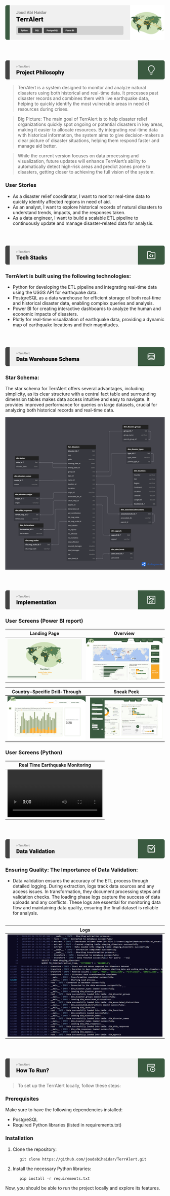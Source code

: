<img src="./readme/title1.svg"/>

<br><br>

<!-- project philosophy -->
<img src="./readme/title2.svg"/>

> TerrAlert is a system designed to monitor and analyze natural disasters using both historical and real-time data. It processes past disaster records and combines them with live earthquake data, helping to quickly identify the most vulnerable areas in need of resources during crises.

> Big Picture: The main goal of TerrAlert is to help disaster relief organizations quickly spot ongoing or potential disasters in key areas, making it easier to allocate resources. By integrating real-time data with historical information, the system aims to give decision-makers a clear picture of disaster situations, helping them respond faster and manage aid better.

> While the current version focuses on data processing and visualization, future updates will enhance TerrAlert’s ability to automatically detect high-risk areas and predict zones prone to disasters, getting closer to achieving the full vision of the system.

### User Stories
- As a disaster relief coordinator, I want to monitor real-time data to quickly identify affected regions in need of aid.
- As an analyst, I want to explore historical records of natural disasters to understand trends, impacts, and the responses taken.
- As a data engineer, I want to build a scalable ETL pipeline to continuously update and manage disaster-related data for analysis.

<br><br>
<!-- Tech stack -->
<img src="./readme/title3.svg"/>

###  TerrAlert is built using the following technologies:

- Python for developing the ETL pipeline and integrating real-time data using the USGS API for earthquake data.
- PostgreSQL as a data warehouse for efficient storage of both real-time and historical disaster data, enabling complex queries and analysis.
- Power BI for creating interactive dashboards to analyze the human and economic impacts of disasters.
- Plotly for real-time visualization of earthquake data, providing a dynamic map of earthquake locations and their magnitudes.

<br><br>


<!-- Database Design -->
<img src="./readme/title5.svg"/>

###  Star Schema:
The star schema for TerrAlert offers several advantages, including simplicity, as its clear structure with a central fact table and surrounding dimension tables makes data access intuitive and easy to navigate. It provides improved performance for queries on large datasets, crucial for analyzing both historical records and real-time data.

<img src="./readme/ER_Diagram.png"/>


<br><br>


<!-- Implementation -->
<img src="./readme/title6.svg"/>


### User Screens (Power BI report)

| Landing Page                          | Overview                                |
| ----------------------------------------- | ----------------------------------------- |
| ![Demo](./readme/landing_page.png) | ![Demo](./readme/overview.png) |

| Country-Specific Drill-Through          | Sneak Peek                          |
| --------------------------------- | -------------------------------------- |
| ![Demo](./readme/country_drill_through.png) | ![Demo](./readme/sneek_peak2.png) |

### User Screens (Python)

| Real Time Earthquake Monitoring                          | 
| ----------------------------------------- | 
| ![Demo](./readme/earthquake2.mp4) |


<br><br>


<!-- Unit Testing -->
<img src="./readme/title9.svg"/>

###  Ensuring Quality: The Importance of Data Validation:

- Data validation ensures the accuracy of the ETL process through detailed logging. During extraction, logs track data sources and any access issues. In transformation, they document processing steps and validation checks. The loading phase logs capture the success of data uploads and any conflicts. These logs are essential for monitoring data flow and maintaining data quality, ensuring the final dataset is reliable for analysis.
<br><br>

| Logs                        | 
| ----------------------------------------- | 
| ![Demo](./readme/logs.png) |


<br><br>


<!-- How to run -->
<img src="./readme/title10.svg"/>

> To set up the TerrAlert locally, follow these steps:

### Prerequisites

Make sure to have the following dependencies installed:

- PostgreSQL
- Required Python libraries (listed in requirements.txt)

### Installation
1. Clone the repository:
   ```
      git clone https://github.com/joudabihaidar/TerrAlert.git
   ```
2. Install the necessary Python libraries:
   ```
      pip install -r requirements.txt
   ```
Now, you should be able to run the project locally and explore its features.
